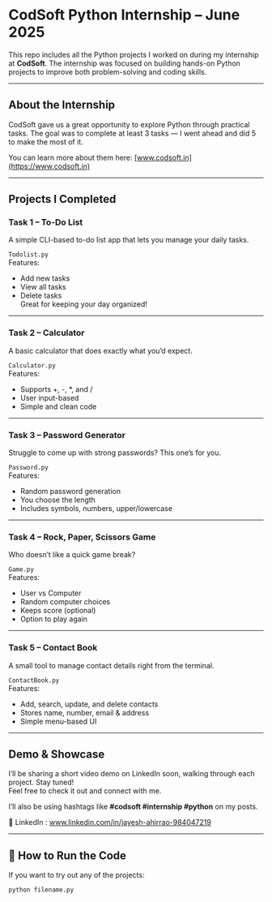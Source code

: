 # CodSoft Python Internship – June 2025
 
This repo includes all the Python projects I worked on during my internship at **CodSoft**. The internship was focused on building hands-on Python projects to improve both problem-solving and coding skills.

---

## About the Internship

CodSoft gave us a great opportunity to explore Python through practical tasks. The goal was to complete at least 3 tasks — I went ahead and did 5 to make the most of it.

You can learn more about them here: [www.codsoft.in](https://www.codsoft.in)

---

##  Projects I Completed

### Task 1 – To-Do List
A simple CLI-based to-do list app that lets you manage your daily tasks.

 `Todolist.py`  
Features:
- Add new tasks
- View all tasks
- Delete tasks  
Great for keeping your day organized!

---

### Task 2 – Calculator
A basic calculator that does exactly what you’d expect.

 `Calculator.py`  
Features:
- Supports +, -, *, and /
- User input-based
- Simple and clean code

---

### Task 3 – Password Generator
Struggle to come up with strong passwords? This one’s for you.

 `Password.py`  
Features:
- Random password generation
- You choose the length
- Includes symbols, numbers, upper/lowercase

---

###  Task 4 – Rock, Paper, Scissors Game
Who doesn’t like a quick game break?

 `Game.py`  
Features:
- User vs Computer
- Random computer choices
- Keeps score (optional)
- Option to play again

---

### Task 5 – Contact Book
A small tool to manage contact details right from the terminal.

 `ContactBook.py`  
Features:
- Add, search, update, and delete contacts
- Stores name, number, email & address
- Simple menu-based UI

---

##  Demo & Showcase

I’ll be sharing a short video demo on LinkedIn soon, walking through each project. Stay tuned!  
Feel free to check it out and connect with me.

I’ll also be using hashtags like **#codsoft #internship #python** on my posts.

🔗 LinkedIn : www.linkedin.com/in/jayesh-ahirrao-984047219


---

## 🔧 How to Run the Code

If you want to try out any of the projects:

```bash
python filename.py
